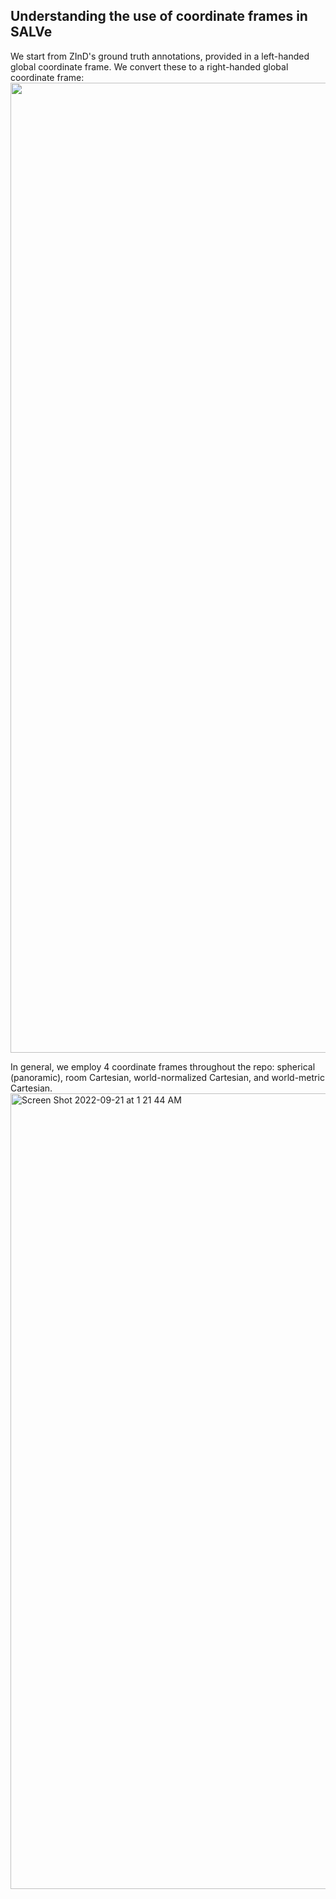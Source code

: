 

## Understanding the use of coordinate frames in SALVe

We start from ZInD's ground truth annotations, provided in a left-handed global coordinate frame. We convert these to a right-handed global coordinate frame:
<img width="1552" src="https://user-images.githubusercontent.com/16724970/191420394-272a7ba2-aac7-4cdf-b757-6da0d5eecfab.png">


In general, we employ 4 coordinate frames throughout the repo: spherical (panoramic), room Cartesian, world-normalized Cartesian, and world-metric Cartesian.
<img width="1273" alt="Screen Shot 2022-09-21 at 1 21 44 AM" src="https://user-images.githubusercontent.com/16724970/191420706-80b44f22-2f57-4570-848c-6a153066bfae.png">
